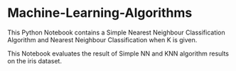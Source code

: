 # Machine-Learning-Algorithms


This Python Notebook contains a Simple Nearest Neighbour Classification Algorithm and Nearest Neighbour Classification when K is given.

This Notebook evaluates the result of Simple NN and KNN algorithm results on the iris dataset.
